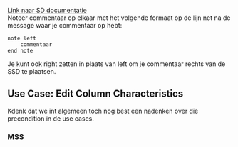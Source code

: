 [Link naar SD documentatie](http://plantuml.com/sequence-diagram "Official sequence diagram quick start.")  
Noteer commentaar op elkaar met
het volgende formaat op de lijn net
na de message waar je commentaar op hebt:  
```
note left  
    commentaar  
end note
```
Je kunt ook right zetten in plaats van left
om je commentaar rechts van de SSD te plaatsen.

## Use Case: Edit Column Characteristics
Kdenk dat we int algemeen toch nog best een nadenken over die precondition in de use cases.  

### MSS

